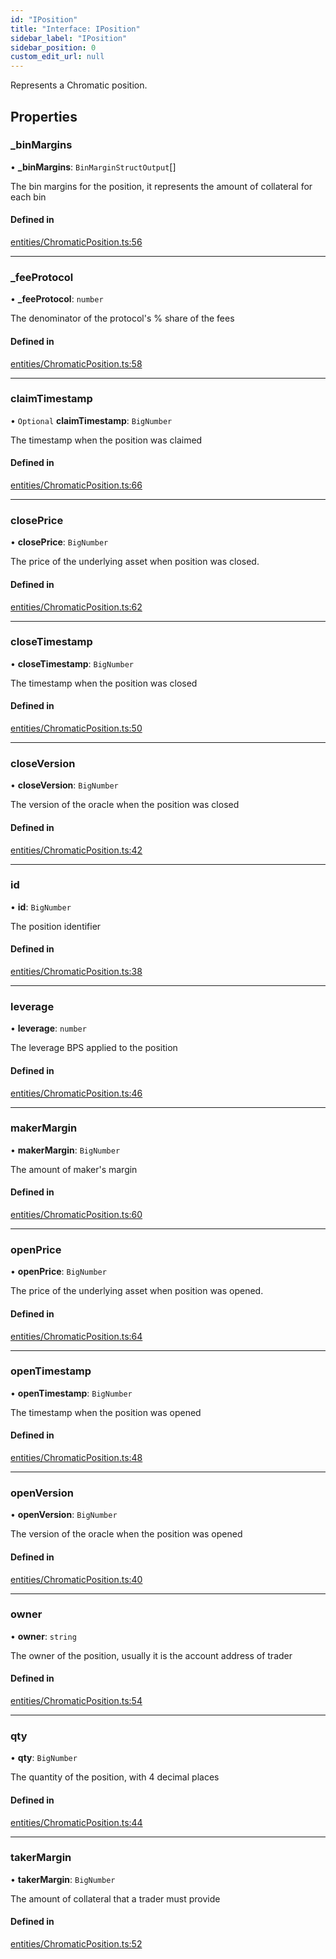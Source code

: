 ```yaml
---
id: "IPosition"
title: "Interface: IPosition"
sidebar_label: "IPosition"
sidebar_position: 0
custom_edit_url: null
---
```


Represents a Chromatic position.

## Properties

### \_binMargins

• **\_binMargins**: `BinMarginStructOutput`[]

The bin margins for the position, it represents the amount of collateral for each bin

#### Defined in

[entities/ChromaticPosition.ts:56](https://github.com/chromatic-protocol/sdk/blob/1d5c46e/packages/sdk-ethers-v5/src/entities/ChromaticPosition.ts#L56)

___

### \_feeProtocol

• **\_feeProtocol**: `number`

The denominator of the protocol's % share of the fees

#### Defined in

[entities/ChromaticPosition.ts:58](https://github.com/chromatic-protocol/sdk/blob/1d5c46e/packages/sdk-ethers-v5/src/entities/ChromaticPosition.ts#L58)

___

### claimTimestamp

• `Optional` **claimTimestamp**: `BigNumber`

The timestamp when the position was claimed

#### Defined in

[entities/ChromaticPosition.ts:66](https://github.com/chromatic-protocol/sdk/blob/1d5c46e/packages/sdk-ethers-v5/src/entities/ChromaticPosition.ts#L66)

___

### closePrice

• **closePrice**: `BigNumber`

The price of the underlying asset when position was closed.

#### Defined in

[entities/ChromaticPosition.ts:62](https://github.com/chromatic-protocol/sdk/blob/1d5c46e/packages/sdk-ethers-v5/src/entities/ChromaticPosition.ts#L62)

___

### closeTimestamp

• **closeTimestamp**: `BigNumber`

The timestamp when the position was closed

#### Defined in

[entities/ChromaticPosition.ts:50](https://github.com/chromatic-protocol/sdk/blob/1d5c46e/packages/sdk-ethers-v5/src/entities/ChromaticPosition.ts#L50)

___

### closeVersion

• **closeVersion**: `BigNumber`

The version of the oracle when the position was closed

#### Defined in

[entities/ChromaticPosition.ts:42](https://github.com/chromatic-protocol/sdk/blob/1d5c46e/packages/sdk-ethers-v5/src/entities/ChromaticPosition.ts#L42)

___

### id

• **id**: `BigNumber`

The position identifier

#### Defined in

[entities/ChromaticPosition.ts:38](https://github.com/chromatic-protocol/sdk/blob/1d5c46e/packages/sdk-ethers-v5/src/entities/ChromaticPosition.ts#L38)

___

### leverage

• **leverage**: `number`

The leverage BPS applied to the position

#### Defined in

[entities/ChromaticPosition.ts:46](https://github.com/chromatic-protocol/sdk/blob/1d5c46e/packages/sdk-ethers-v5/src/entities/ChromaticPosition.ts#L46)

___

### makerMargin

• **makerMargin**: `BigNumber`

The amount of maker's margin

#### Defined in

[entities/ChromaticPosition.ts:60](https://github.com/chromatic-protocol/sdk/blob/1d5c46e/packages/sdk-ethers-v5/src/entities/ChromaticPosition.ts#L60)

___

### openPrice

• **openPrice**: `BigNumber`

The price of the underlying asset when position was opened.

#### Defined in

[entities/ChromaticPosition.ts:64](https://github.com/chromatic-protocol/sdk/blob/1d5c46e/packages/sdk-ethers-v5/src/entities/ChromaticPosition.ts#L64)

___

### openTimestamp

• **openTimestamp**: `BigNumber`

The timestamp when the position was opened

#### Defined in

[entities/ChromaticPosition.ts:48](https://github.com/chromatic-protocol/sdk/blob/1d5c46e/packages/sdk-ethers-v5/src/entities/ChromaticPosition.ts#L48)

___

### openVersion

• **openVersion**: `BigNumber`

The version of the oracle when the position was opened

#### Defined in

[entities/ChromaticPosition.ts:40](https://github.com/chromatic-protocol/sdk/blob/1d5c46e/packages/sdk-ethers-v5/src/entities/ChromaticPosition.ts#L40)

___

### owner

• **owner**: `string`

The owner of the position, usually it is the account address of trader

#### Defined in

[entities/ChromaticPosition.ts:54](https://github.com/chromatic-protocol/sdk/blob/1d5c46e/packages/sdk-ethers-v5/src/entities/ChromaticPosition.ts#L54)

___

### qty

• **qty**: `BigNumber`

The quantity of the position, with 4 decimal places

#### Defined in

[entities/ChromaticPosition.ts:44](https://github.com/chromatic-protocol/sdk/blob/1d5c46e/packages/sdk-ethers-v5/src/entities/ChromaticPosition.ts#L44)

___

### takerMargin

• **takerMargin**: `BigNumber`

The amount of collateral that a trader must provide

#### Defined in

[entities/ChromaticPosition.ts:52](https://github.com/chromatic-protocol/sdk/blob/1d5c46e/packages/sdk-ethers-v5/src/entities/ChromaticPosition.ts#L52)
